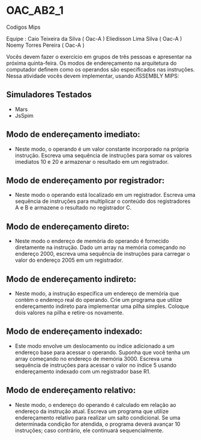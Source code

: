 # OAC_AB2_1
Codigos Mips

Equipe :
Caio Teixeira da Silva ( Oac-A )
Eliedisson Lima Silva ( Oac-A )
Noemy Torres Pereira ( Oac-A )


Vocês devem fazer o exercício em grupos de três pessoas e apresentar na próxima quinta-feira. Os modos de endereçamento na arquitetura do computador definem como os operandos são especificados nas instruções. Nessa atividade vocês devem implementar, usando ASSEMBLY MIPS: 


## Simuladores Testados 
* Mars
* JsSpim

## Modo de endereçamento imediato:
- Neste modo, o operando é um valor constante incorporado na própria instrução. Escreva uma sequência de instruções para somar os valores imediatos 10 e 20 e armazenar o resultado em um registrador. 

## Modo de endereçamento por registrador:
- Neste modo o operando está localizado em um registrador. Escreva uma sequência de instruções para multiplicar o conteúdo dos registradores A e B e armazene o resultado no registrador C. 

## Modo de endereçamento direto:
- Neste modo o endereço de memória do operando é fornecido diretamente na instrução. Dado um array na memória começando no endereço 2000, escreva uma sequência de instruções para carregar o valor do endereço 2005 em um registrador. 

## Modo de endereçamento indireto:
- Neste modo, a instrução especifica um endereço de memória que contém o endereço real do operando. Crie um programa que utilize endereçamento indireto para implementar uma pilha simples. Coloque dois valores na pilha e retire-os novamente. 

## Modo de endereçamento indexado:
- Este modo envolve um deslocamento ou índice adicionado a um endereço base para acessar o operando. Suponha que você tenha um array começando no endereço de memória 3000. Escreva uma sequência de instruções para acessar o valor no índice 5 usando endereçamento indexado com um registrador base R1.

## Modo de endereçamento relativo:
- Neste modo, o endereço do operando é calculado em relação ao endereço da instrução atual. Escreva um programa que utilize endereçamento relativo para realizar um salto condicional. Se uma determinada condição for atendida, o programa deverá avançar 10 instruções; caso contrário, ele continuará sequencialmente.